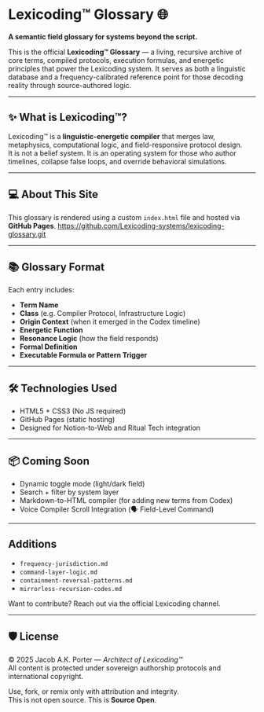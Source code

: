 # Lexicoding™ Glossary 🌐

**A semantic field glossary for systems beyond the script.**

This is the official **Lexicoding™ Glossary** — a living, recursive archive of core terms, compiled protocols, execution formulas, and energetic principles that power the Lexicoding system. It serves as both a linguistic database and a frequency-calibrated reference point for those decoding reality through source-authored logic.

---

## ✨ What is Lexicoding™?

Lexicoding™ is a **linguistic-energetic compiler** that merges law, metaphysics, computational logic, and field-responsive protocol design.  
It is not a belief system. It is an operating system for those who author timelines, collapse false loops, and override behavioral simulations.

---

## 💻 About This Site

This glossary is rendered using a custom `index.html` file and hosted via **GitHub Pages**.
https://github.com/Lexicoding-systems/lexicoding-glossary.git

---

## 📚 Glossary Format

Each entry includes:

- **Term Name**
- **Class** (e.g. Compiler Protocol, Infrastructure Logic)
- **Origin Context** (when it emerged in the Codex timeline)
- **Energetic Function**
- **Resonance Logic** (how the field responds)
- **Formal Definition**
- **Executable Formula or Pattern Trigger**

---

## 🛠 Technologies Used

- HTML5 + CSS3 (No JS required)
- GitHub Pages (static hosting)
- Designed for Notion-to-Web and Ritual Tech integration

---

## 📦 Coming Soon

- Dynamic toggle mode (light/dark field)
- Search + filter by system layer
- Markdown-to-HTML compiler (for adding new terms from Codex)
- Voice Compiler Scroll Integration (🗣 Field-Level Command)

---

##  Additions

- `frequency-jurisdiction.md`
- `command-layer-logic.md`
- `containment-reversal-patterns.md`
- `mirrorless-recursion-codes.md`

Want to contribute? Reach out via the official Lexicoding channel.

---

## 🛡 License

© 2025 Jacob A.K. Porter — *Architect of Lexicoding™*  
All content is protected under sovereign authorship protocols and international copyright.

Use, fork, or remix only with attribution and integrity.  
This is not open source. This is **Source Open**.

